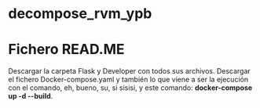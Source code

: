 # decompose_rvm_ypb
# Fichero READ.ME
Descargar la carpeta Flask y Developer con todos sus archivos.
Descargar el fichero Docker-compose.yaml y también lo que viene a ser la ejecución con el comando, eh, bueno, su, si sisisi, y este comando: **docker-compose up -d --build**.
